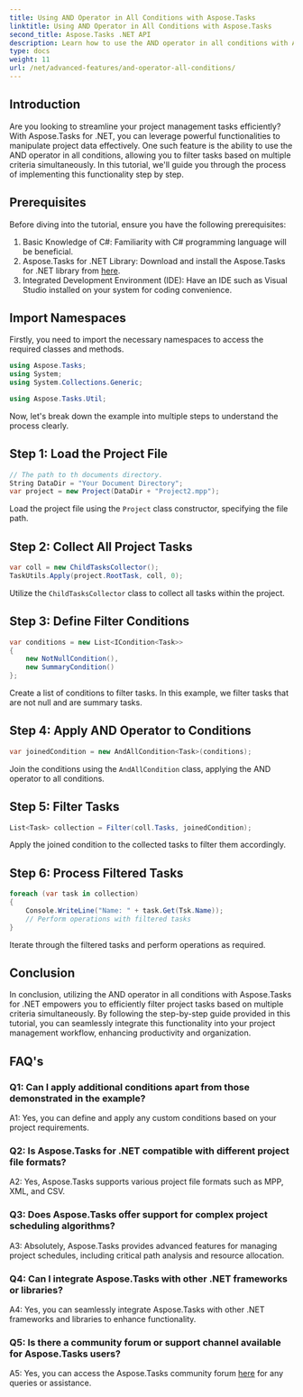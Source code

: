```yaml
---
title: Using AND Operator in All Conditions with Aspose.Tasks
linktitle: Using AND Operator in All Conditions with Aspose.Tasks
second_title: Aspose.Tasks .NET API
description: Learn how to use the AND operator in all conditions with Aspose.Tasks for .NET to filter project tasks efficiently.
type: docs
weight: 11
url: /net/advanced-features/and-operator-all-conditions/
---
```

## Introduction

Are you looking to streamline your project management tasks efficiently? With Aspose.Tasks for .NET, you can leverage powerful functionalities to manipulate project data effectively. One such feature is the ability to use the AND operator in all conditions, allowing you to filter tasks based on multiple criteria simultaneously. In this tutorial, we'll guide you through the process of implementing this functionality step by step.

## Prerequisites

Before diving into the tutorial, ensure you have the following prerequisites:

1. Basic Knowledge of C#: Familiarity with C# programming language will be beneficial.
2. Aspose.Tasks for .NET Library: Download and install the Aspose.Tasks for .NET library from [here](https://releases.aspose.com/tasks/net/).
3. Integrated Development Environment (IDE): Have an IDE such as Visual Studio installed on your system for coding convenience.

## Import Namespaces

Firstly, you need to import the necessary namespaces to access the required classes and methods.

```csharp
using Aspose.Tasks;
using System;
using System.Collections.Generic;

using Aspose.Tasks.Util;

```

Now, let's break down the example into multiple steps to understand the process clearly.

## Step 1: Load the Project File

```csharp
// The path to th documents directory.
String DataDir = "Your Document Directory";
var project = new Project(DataDir + "Project2.mpp");
```

Load the project file using the `Project` class constructor, specifying the file path.

## Step 2: Collect All Project Tasks

```csharp
var coll = new ChildTasksCollector();
TaskUtils.Apply(project.RootTask, coll, 0);
```

Utilize the `ChildTasksCollector` class to collect all tasks within the project.

## Step 3: Define Filter Conditions

```csharp
var conditions = new List<ICondition<Task>>
{
    new NotNullCondition(),
    new SummaryCondition()
};
```

Create a list of conditions to filter tasks. In this example, we filter tasks that are not null and are summary tasks.

## Step 4: Apply AND Operator to Conditions

```csharp
var joinedCondition = new AndAllCondition<Task>(conditions);
```

Join the conditions using the `AndAllCondition` class, applying the AND operator to all conditions.

## Step 5: Filter Tasks

```csharp
List<Task> collection = Filter(coll.Tasks, joinedCondition);
```

Apply the joined condition to the collected tasks to filter them accordingly.

## Step 6: Process Filtered Tasks

```csharp
foreach (var task in collection)
{
    Console.WriteLine("Name: " + task.Get(Tsk.Name));
    // Perform operations with filtered tasks
}
```

Iterate through the filtered tasks and perform operations as required.

## Conclusion

In conclusion, utilizing the AND operator in all conditions with Aspose.Tasks for .NET empowers you to efficiently filter project tasks based on multiple criteria simultaneously. By following the step-by-step guide provided in this tutorial, you can seamlessly integrate this functionality into your project management workflow, enhancing productivity and organization.

## FAQ's

### Q1: Can I apply additional conditions apart from those demonstrated in the example?

A1: Yes, you can define and apply any custom conditions based on your project requirements.

### Q2: Is Aspose.Tasks for .NET compatible with different project file formats?

A2: Yes, Aspose.Tasks supports various project file formats such as MPP, XML, and CSV.

### Q3: Does Aspose.Tasks offer support for complex project scheduling algorithms?

A3: Absolutely, Aspose.Tasks provides advanced features for managing project schedules, including critical path analysis and resource allocation.

### Q4: Can I integrate Aspose.Tasks with other .NET frameworks or libraries?

A4: Yes, you can seamlessly integrate Aspose.Tasks with other .NET frameworks and libraries to enhance functionality.

### Q5: Is there a community forum or support channel available for Aspose.Tasks users?

A5: Yes, you can access the Aspose.Tasks community forum [here](https://forum.aspose.com/c/tasks/15) for any queries or assistance.
